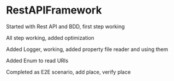 # RestAPIFramework

Started with Rest API and BDD, first step working

All step working, added optimization

Added Logger, working, added property file reader and using them

Added Enum to read URIs

Completed as E2E scenario, add place, verify place